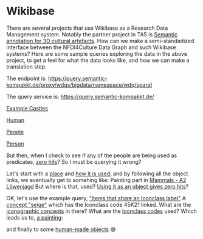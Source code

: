 # Wikibase

There are several projects that use Wikibase as a Research Data Management system. Notably the partner project in TA5 is [Semantic annotation for 3D cultural artefacts](https://wikibase.semantic-kompakkt.de/wiki/Main_Page).
How can we make a semi-standadized interface between the NFDI4Culture Data Graph and such Wikibase systems? Here are some sample queries exploring the data in the above project, to get a feel for what the data looks like, and how we can make a translation step.

The endpoint is: https://query.semantic-kompakkt.de/proxy/wdqs/bigdata/namespace/wdq/sparql

The query service is: https://query.semantic-kompakkt.de/

[Example Castles](https://tinyurl.com/2hgx7sff)

[Human](https://wikibase.semantic-kompakkt.de/wiki/Item:Q2)

[People](https://epoz.org/shmarql?e=https://query.semantic-kompakkt.de/proxy/wdqs/bigdata/namespace/wdq/sparql&o=%3Chttps%3A//wikibase.semantic-kompakkt.de/entity/Q2%3E)

[Person](https://epoz.org/shmarql?e=https://query.semantic-kompakkt.de/proxy/wdqs/bigdata/namespace/wdq/sparql&s=%3Chttps%3A//wikibase.semantic-kompakkt.de/entity/Q83%3E)

But then, when I check to see if any of the people are being used as predicates, [zero hits](https://epoz.org/shmarql?e=https://query.semantic-kompakkt.de/proxy/wdqs/bigdata/namespace/wdq/sparql&o=%3Chttps%3A//wikibase.semantic-kompakkt.de/entity/Q103%3E)?
So I must be querying it wrong?

Let's start with a [place](https://epoz.org/shmarql?e=https://query.semantic-kompakkt.de/proxy/wdqs/bigdata/namespace/wdq/sparql&p=%3Fp&s=%3Chttps%3A//wikibase.semantic-kompakkt.de/entity/Q326%3E)
and [how it is used](https://epoz.org/shmarql?e=https://query.semantic-kompakkt.de/proxy/wdqs/bigdata/namespace/wdq/sparql&o=%3Chttps%3A//wikibase.semantic-kompakkt.de/entity/Q326%3E),
and by following all the object links, we eventually get to somehing like:
Painting part in [Mammals - A2 Löwenjagd](https://epoz.org/shmarql?e=https://query.semantic-kompakkt.de/proxy/wdqs/bigdata/namespace/wdq/sparql&s=%3Chttps%3A//wikibase.semantic-kompakkt.de/entity/Q124%3E)
But where is that, used? [Using it as an object gives zero hits](https://epoz.org/shmarql?e=https://query.semantic-kompakkt.de/proxy/wdqs/bigdata/namespace/wdq/sparql&o=%3Chttps%3A//wikibase.semantic-kompakkt.de/entity/Q124%3E)?

OK, let's use the example query, ["Items that share an Iconclass label"](https://query.semantic-kompakkt.de/embed.html#%23defaultView%3AGraph%0A%0ASELECT%20%3Fitem1%20%3Fitem1Label%20%20%3FiconclassLabel%20%3Ficonclass%20%3Frgb%20%3Frgb2%0AWHERE%0A%7B%0A%20%20%3Fitem1%20tibt%3AP4%20%3Ficonclass.%0A%20%20%3Fitem2%20tibt%3AP4%20%3Ficonclass.%0A%20%20BIND%28%27D88888%27%20as%20%3Frgb%29%0A%20%20SERVICE%20wikibase%3Alabel%20%7B%20bd%3AserviceParam%20wikibase%3Alanguage%20%22%5BAUTO_LANGUAGE%5D%2Cen%22.%20%7D%0A%20%20FILTER%28%3Fitem1%20%21%3D%20%3Fitem2%29%20.%0A%7D%0A)
A [concept "seige"](https://epoz.org/shmarql?e=https://query.semantic-kompakkt.de/proxy/wdqs/bigdata/namespace/wdq/sparql&s=%3Chttps%3A//wikibase.semantic-kompakkt.de/entity/Q217%3E&o=%3Fo) which has the Iconclass code 45K21 linked.
What are the [iconographic concepts](https://epoz.org/shmarql?e=https://query.semantic-kompakkt.de/proxy/wdqs/bigdata/namespace/wdq/sparql&p=%3Fp&o=%3Chttps%3A//wikibase.semantic-kompakkt.de/entity/Q29%3E) in there?
What are the [Iconclass codes](https://epoz.org/shmarql?e=https://query.semantic-kompakkt.de/proxy/wdqs/bigdata/namespace/wdq/sparql&p=%3Chttps%3A//wikibase.semantic-kompakkt.de/prop/direct/P98%3E&o=%3Fo) used?
Which leads us to, [a painting](https://epoz.org/shmarql?e=https://query.semantic-kompakkt.de/proxy/wdqs/bigdata/namespace/wdq/sparql&s=%3Chttps%3A//wikibase.semantic-kompakkt.de/entity/Q343%3E):

and finally to some [human-made objects](https://epoz.org/shmarql?e=https://query.semantic-kompakkt.de/proxy/wdqs/bigdata/namespace/wdq/sparql&o=%3Chttps%3A//wikibase.semantic-kompakkt.de/entity/Q5%3E&s=%3Fs&p=%3Chttps%3A//wikibase.semantic-kompakkt.de/prop/direct/P1%3E) 😅
